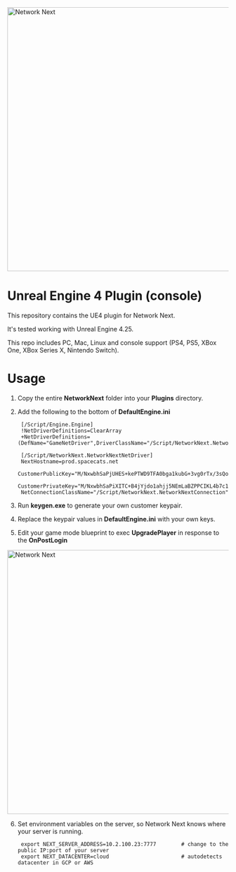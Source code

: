 <img src="https://static.wixstatic.com/media/799fd4_0512b6edaeea4017a35613b4c0e9fc0b~mv2.jpg/v1/fill/w_1200,h_140,al_c,q_80,usm_0.66_1.00_0.01/networknext_logo_colour_black_RGB_tightc.jpg" alt="Network Next" width="600"/>

<br>

# Unreal Engine 4 Plugin (console)

This repository contains the UE4 plugin for Network Next.

It's tested working with Unreal Engine 4.25.

This repo includes PC, Mac, Linux and console support (PS4, PS5, XBox One, XBox Series X, Nintendo Switch).

# Usage

1. Copy the entire **NetworkNext** folder into your **Plugins** directory.

2. Add the following to the bottom of **DefaultEngine.ini**

        [/Script/Engine.Engine]
        !NetDriverDefinitions=ClearArray
        +NetDriverDefinitions=  (DefName="GameNetDriver",DriverClassName="/Script/NetworkNext.NetworkNextNetDriver",DriverClassNameFallback="/Script/NetworkNext.NetworkNextNetDriver")

        [/Script/NetworkNext.NetworkNextNetDriver]
        NextHostname=prod.spacecats.net
        CustomerPublicKey="M/NxwbhSaPjUHES+kePTWD9TFA0bga1kubG+3vg0rTx/3sQoFgMB1w=="
        CustomerPrivateKey="M/NxwbhSaPiXITC+B4jYjdo1ahjj5NEmLaBZPPCIKL4b7c1KeQ8hq9QcRL6R49NYP1MUDRuBrWS5sb7e+DStPH/exCgWAwHX"
        NetConnectionClassName="/Script/NetworkNext.NetworkNextConnection"

3. Run **keygen.exe** to generate your own customer keypair.

4. Replace the keypair values in **DefaultEngine.ini** with your own keys.

5. Edit your game mode blueprint to exec **UpgradePlayer** in response to the **OnPostLogin**

<img src="https://storage.googleapis.com/network-next-ue4/blueprint.jpg" alt="Network Next" width="600"/>

6. Set environment variables on the server, so Network Next knows where your server is running.

        export NEXT_SERVER_ADDRESS=10.2.100.23:7777        # change to the public IP:port of your server
        export NEXT_DATACENTER=cloud                       # autodetects datacenter in GCP or AWS
